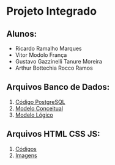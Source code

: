 # Projeto Integrado
## Alunos: 
- Ricardo Ramalho Marques
- Vitor Modolo França
- Gustavo Gazzinelli Tanure Moreira
- Arthur Bottechia Rocco Ramos

## Arquivos Banco de Dados:
1. [Código PostgreSQL](ProjetoIntegrado-Abrantes/ProjetoIntegrado.sql)
2. [Modelo Conceitual](ProjetoIntegrado-Abrantes/ProjetoIntegrado.brM3)
3. [Modelo Lógico](ProjetoIntegrado-Abrantes/ProjetoIntegrado.architect)

## Arquivos HTML CSS JS:
1. [Códigos](ProjetoIntegrado-Ótavio/Códigos)
2. [Imagens](ProjetoIntegrado-Ótavio/imagens)
